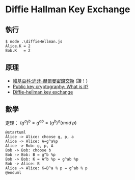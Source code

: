 # Diffie Hallman Key Exchange

## 執行

```
$ node .\diffieHellman.js
Alice.K = 2
Bob.K   = 2
```

## 原理

* [維基百科:迪菲-赫爾曼密鑰交換](https://zh.wikipedia.org/wiki/%E8%BF%AA%E8%8F%B2-%E8%B5%AB%E7%88%BE%E6%9B%BC%E5%AF%86%E9%91%B0%E4%BA%A4%E6%8F%9B) (讚！)
* [Public key cryptography: What is it?](https://www.khanacademy.org/computing/computer-science/cryptography/modern-crypt/v/diffie-hellman-key-exchange-part-1)
* [Diffie-hellman key exchange](https://www.khanacademy.org/computing/computer-science/cryptography/modern-crypt/v/diffie-hellman-key-exchange-part-2)


## 數學

定理： $(g^a)^b = g^{ab} = (g^b)^a (mod\;p)$


```puml
@startuml
Alice -> Alice: choose g, p, a
Alice -> Alice: A=g^a%p
Alice -> Bob: g, p, A
Bob -> Bob: choose b
Bob -> Bob: B = g^b %p
Bob -> Bob: K = A^b %p = g^ab %p
Bob -> Alice: B
Alice -> Alice: K=B^a % p = g^ab % p
@enduml
```

<!--
(g^a %p)^b %p = g^{ab} %p = (g^b %p)^a %p

```
Alice                       Bob
a, g, p                     b
A = g^a % p    =(g,p,A)=>   B = g^b % p
K = B^a % p     <=(B)=      K = A^b % p
  = g^ab %p                   = g^ab %p
```
-->

